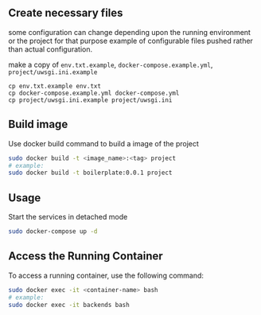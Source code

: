 ## Create necessary files
some configuration can change depending upon the running environment or the project
for that purpose example of configurable files pushed rather than actual configuration.

make a copy of `env.txt.example`, `docker-compose.example.yml`, `project/uwsgi.ini.example`

```
cp env.txt.example env.txt 
cp docker-compose.example.yml docker-compose.yml
cp project/uwsgi.ini.example project/uwsgi.ini
```
## Build image
Use docker build command to build a image of the project

```bash
sudo docker build -t <image_name>:<tag> project
# example:
sudo docker build -t boilerplate:0.0.1 project
```

## Usage
Start the services in detached mode
```bash
sudo docker-compose up -d
```
## Access the Running Container
To access a running container, use the following command:

```bash
sudo docker exec -it <container-name> bash
# example:
sudo docker exec -it backends bash
```